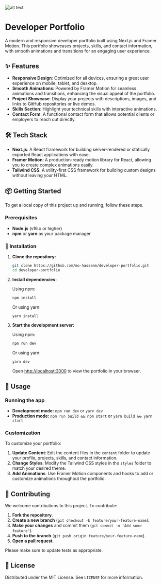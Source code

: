 ![alt text](https://github.com/mo-hassann/my-portfolio/blob/master/public/projects-imgs/portfolio.png)

# Developer Portfolio

A modern and responsive developer portfolio built using Next.js and Framer Motion. This portfolio showcases projects, skills, and contact information, with smooth animations and transitions for an engaging user experience.

## ✨ Features

- **Responsive Design**: Optimized for all devices, ensuring a great user experience on mobile, tablet, and desktop.
- **Smooth Animations**: Powered by Framer Motion for seamless animations and transitions, enhancing the visual appeal of the portfolio.
- **Project Showcase**: Display your projects with descriptions, images, and links to GitHub repositories or live demos.
- **Skills Section**: Highlight your technical skills with interactive animations.
- **Contact Form**: A functional contact form that allows potential clients or employers to reach out directly.

## 🛠️ Tech Stack

- **Next.js**: A React framework for building server-rendered or statically exported React applications with ease.
- **Framer Motion**: A production-ready motion library for React, allowing you to create complex animations easily.
- **Tailwind CSS**: A utility-first CSS framework for building custom designs without leaving your HTML.

## 📦 Getting Started

To get a local copy of this project up and running, follow these steps.

### Prerequisites

- **Node.js** (v16.x or higher)
- **npm** or **yarn** as your package manager

### 🚀 Installation

1. **Clone the repository:**

    ```bash
    git clone https://github.com/mo-hassann/developer-portfolio.git
    cd developer-portfolio
    ```

2. **Install dependencies:**

    Using npm:

    ```bash
    npm install
    ```

    Or using yarn:

    ```bash
    yarn install
    ```

3. **Start the development server:**

    Using npm:

    ```bash
    npm run dev
    ```

    Or using yarn:

    ```bash
    yarn dev
    ```

    Open [http://localhost:3000](http://localhost:3000) to view the portfolio in your browser.

## 📖 Usage

### Running the app

- **Development mode:** `npm run dev` or `yarn dev`
- **Production mode:** `npm run build && npm start` or `yarn build && yarn start`

### Customization

To customize your portfolio:

1. **Update Content**: Edit the content files in the `content` folder to update your profile, projects, skills, and contact information.
2. **Change Styles**: Modify the Tailwind CSS styles in the `styles` folder to match your desired theme.
3. **Add Animations**: Use Framer Motion components and hooks to add or customize animations throughout the portfolio.

## 🤝 Contributing

We welcome contributions to this project. To contribute:

1. **Fork the repository.**
2. **Create a new branch** (`git checkout -b feature/your-feature-name`).
3. **Make your changes** and commit them (`git commit -m 'Add some feature'`).
4. **Push to the branch** (`git push origin feature/your-feature-name`).
5. **Open a pull request**.

Please make sure to update tests as appropriate.

## 📜 License

Distributed under the MIT License. See `LICENSE` for more information.
